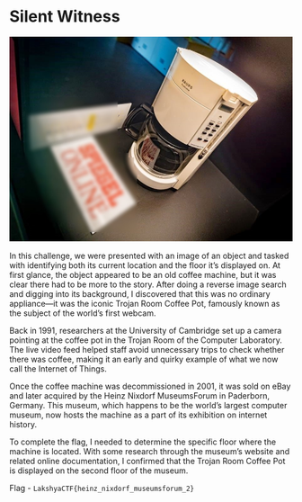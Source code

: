 # Silent Witness

![Photo](osint_2.jpg)

In this challenge, we were presented with an image of an object and tasked with identifying both its current location and the floor it’s displayed on. At first glance, the object appeared to be an old coffee machine, but it was clear there had to be more to the story. After doing a reverse image search and digging into its background, I discovered that this was no ordinary appliance—it was the iconic Trojan Room Coffee Pot, famously known as the subject of the world’s first webcam.

Back in 1991, researchers at the University of Cambridge set up a camera pointing at the coffee pot in the Trojan Room of the Computer Laboratory. The live video feed helped staff avoid unnecessary trips to check whether there was coffee, making it an early and quirky example of what we now call the Internet of Things.

Once the coffee machine was decommissioned in 2001, it was sold on eBay and later acquired by the Heinz Nixdorf MuseumsForum in Paderborn, Germany. This museum, which happens to be the world’s largest computer museum, now hosts the machine as a part of its exhibition on internet history.

To complete the flag, I needed to determine the specific floor where the machine is located. With some research through the museum’s website and related online documentation, I confirmed that the Trojan Room Coffee Pot is displayed on the second floor of the museum.

Flag - `LakshyaCTF{heinz_nixdorf_museumsforum_2}`
